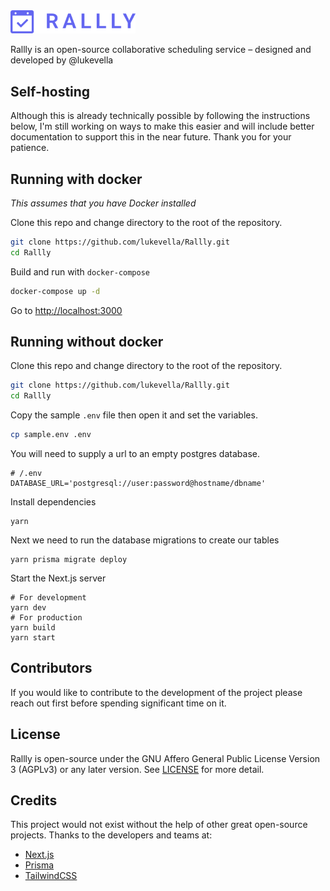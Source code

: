 <img src="./public/logo.png" width="200"  />

Rallly is an open-source collaborative scheduling service – designed and developed by @lukevella

## Self-hosting

Although this is already technically possible by following the instructions below, I'm still working on ways to make this easier and will include better documentation to support this in the near future. Thank you for your patience.

## Running with docker

_This assumes that you have Docker installed_

Clone this repo and change directory to the root of the repository.

```bash
git clone https://github.com/lukevella/Rallly.git
cd Rallly
```

Build and run with `docker-compose`

```bash
docker-compose up -d
```

Go to [http://localhost:3000](http://localhost:3000)

## Running without docker

Clone this repo and change directory to the root of the repository.

```bash
git clone https://github.com/lukevella/Rallly.git
cd Rallly
```

Copy the sample `.env` file then open it and set the variables.

```bash
cp sample.env .env
```

You will need to supply a url to an empty postgres database.

```
# /.env
DATABASE_URL='postgresql://user:password@hostname/dbname'
```

Install dependencies

```
yarn
```

Next we need to run the database migrations to create our tables

```
yarn prisma migrate deploy
```

Start the Next.js server

```
# For development
yarn dev
# For production
yarn build
yarn start
```

## Contributors

If you would like to contribute to the development of the project please reach out first before spending significant time on it.

## License

Rallly is open-source under the GNU Affero General Public License Version 3 (AGPLv3) or any later version. See [LICENSE](LICENSE) for more detail.

## Credits

This project would not exist without the help of other great open-source projects. Thanks to the developers and teams at:

- [Next.js](https://github.com/vercel/next.js)
- [Prisma](https://github.com/prisma/prisma)
- [TailwindCSS](https://github.com/tailwindlabs/tailwindcss)
